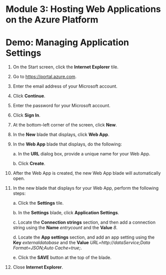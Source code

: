 # Module 3: Hosting Web Applications on the Azure Platform

# Demo: Managing Application Settings

1.  On the Start screen, click the **Internet Explorer** tile.

1.  Go to https://portal.azure.com.

1.  Enter the email address of your Microsoft account.

1.  Click **Continue**.

1.  Enter the password for your Microsoft account.

1.  Click **Sign In**.

1.  At the bottom-left corner of the screen, click **New**.

1.  In the **New** blade that displays, click **Web App**.

1.  In the **Web App** blade that displays, do the following:

	a.  In the **URL** dialog box, provide a unique name for your Web App.

	b.  Click **Create**.

1.  After the Web App is created, the new Web App blade will automatically open.

1.  In the new blade that displays for your Web App, perform the following steps:

	a.  Click the **Settings** tile.

	b.  In the **Settings** blade, click **Application Settings**.

	c.  Locate the **Connection strings** section, and then add a connection string using the **Name** *entrycount* and the **Value** *8*.

	d.  Locate the **App settings** section, and add an app setting using the **Key** *externaldatabase* and the **Value** *URL=http://dataService;Data Format=JSON;Auto Cache=true;*.

	e.  Click the **SAVE** button at the top of the blade.

1.  Close **Internet Explorer**.

